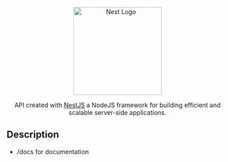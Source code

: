 <p align="center">
  <a href="http://nestjs.com/" target="blank"><img src="https://nestjs.com/img/logo-small.svg" width="200" alt="Nest Logo" /></a>
</p>

[circleci-image]: https://img.shields.io/circleci/build/github/nestjs/nest/master?token=abc123def456
[circleci-url]: https://circleci.com/gh/nestjs/nest

  <p align="center">API created with <a href="http://nodejs.org" target="_blank">NestJS</a> a NodeJS framework for building efficient and scalable server-side applications.</p>
    <p align="center">

</p>

## Description

- /docs for documentation

